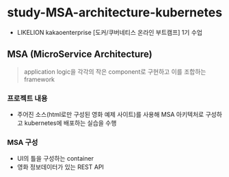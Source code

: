 # study-MSA-architecture-kubernetes

- LIKELION kakaoenterprise [도커/쿠버네티스 온라인 부트캠프] 1기 수업

## MSA (MicroService Architecture)
> application logic을 각각의 작은 component로 구현하고 이를 조합하는 framework

### 프로젝트 내용
- 주어진 소스(html로만 구성된 영화 예제 사이트)를 사용해 MSA 아키텍처로 구성하고 kubernetes에 배포하는 실습을 수행

### MSA 구성
- UI의 틀을 구성하는 container
- 영화 정보데이터가 있는 REST API
